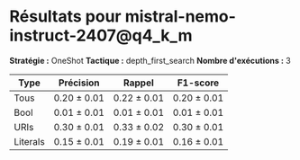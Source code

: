 # Résultats pour **mistral-nemo-instruct-2407@q4_k_m**
**Stratégie :** OneShot
**Tactique :** depth_first_search
**Nombre d'exécutions :** 3

| Type | Précision | Rappel | F1-score |
|------|------------|--------|-----------|
| Tous | 0.20 $\pm$ 0.01 | 0.22 $\pm$ 0.01 | 0.20 $\pm$ 0.01 |
| Bool | 0.01 $\pm$ 0.01 | 0.01 $\pm$ 0.01 | 0.01 $\pm$ 0.01 |
| URIs | 0.30 $\pm$ 0.01 | 0.33 $\pm$ 0.02 | 0.30 $\pm$ 0.01 |
| Literals | 0.15 $\pm$ 0.01 | 0.19 $\pm$ 0.01 | 0.16 $\pm$ 0.01 |